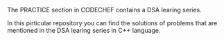 The	PRACTICE section in CODECHEF contains a DSA learing series.

In this pirticular repository you can find the solutions of problems 
that are mentioned in the DSA learing series in C++ language.
